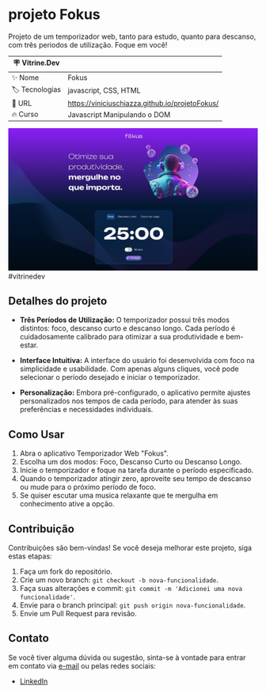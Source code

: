# projeto Fokus

Projeto de um temporizador web, tanto para estudo, quanto para descanso, com três periodos de utilização. Foque em você!

| :placard: Vitrine.Dev |     |
| -------------  | --- |
| :sparkles: Nome        | Fokus
| :label: Tecnologias | javascript, CSS, HTML
| :rocket: URL         | https://viniciuschiazza.github.io/projetoFokus/
| :fire: Curso         | Javascript Manipulando o DOM

![Imagem do Projeto Fokus](./readmeimagens/projetofokus.jpeg#vitrinedev)#vitrinedev


## Detalhes do projeto

- **Três Períodos de Utilização:** O temporizador possui três modos distintos: foco, descanso curto e descanso longo. Cada período é cuidadosamente calibrado para otimizar a sua produtividade e bem-estar.

- **Interface Intuitiva:** A interface do usuário foi desenvolvida com foco na simplicidade e usabilidade. Com apenas alguns cliques, você pode selecionar o período desejado e iniciar o temporizador.

- **Personalização:** Embora pré-configurado, o aplicativo permite ajustes personalizados nos tempos de cada período, para atender às suas preferências e necessidades individuais.

## Como Usar

1. Abra o aplicativo Temporizador Web "Fokus".
2. Escolha um dos modos: Foco, Descanso Curto ou Descanso Longo.
3. Inicie o temporizador e foque na tarefa durante o período especificado.
4. Quando o temporizador atingir zero, aproveite seu tempo de descanso ou mude para o próximo período de foco.
5. Se quiser escutar uma musica relaxante que te mergulha em conhecimento ative a opção.

## Contribuição

Contribuições são bem-vindas! Se você deseja melhorar este projeto, siga estas etapas:

1. Faça um fork do repositório.
2. Crie um novo branch: `git checkout -b nova-funcionalidade`.
3. Faça suas alterações e commit: `git commit -m 'Adicionei uma nova funcionalidade'`.
4. Envie para o branch principal: `git push origin nova-funcionalidade`.
5. Envie um Pull Request para revisão.

## Contato

Se você tiver alguma dúvida ou sugestão, sinta-se à vontade para entrar em contato via [e-mail](mailto:viniciuschiazza@gmail.com) ou pelas redes sociais:

- [LinkedIn](https://linkedin.com/in/viniciuschiazza)
